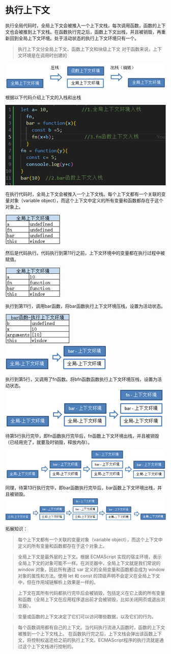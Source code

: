 # 执行上下文

执行全局代码时，全局上下文会被推入一个上下文栈，每次调用函数，函数的上下文也会被推到上下文栈。在函数执行完之后，函数上下文出栈，并且被销毁，再重新回到全局上下文环境。处于活动状态的执行上下文环境只有一个。


> 执行上下文分全局上下文、函数上下文和块级上下文
> 对于函数来说，上下文环境是在调用时创建的

![执行上下文](./../../static/closure/1.png)

根据以下代码介绍上下文的入栈和出栈

![执行上下文](./../../static/closure/2.png)

在执行代码时，全局上下文会被推入一个上下文栈。每个上下文都有一个关联的变量对象（variable object），而这个上下文中定义的所有变量和函数都存在于这个对象上。

![执行上下文](./../../static/closure/11.png)


然后是代码执行。代码执行到第11行之前，上下文环境中的变量都在执行过程中被赋值。

![执行上下文](./../../static/closure/12.png)


执行到第11行，调用bar函数，将bar函数执行上下文环境压栈，设置为活动状态。

![执行上下文](./../../static/closure/13.png)
![执行上下文](./../../static/closure/3.png)

执行到第5行，又调用了fn函数。将bfn函数函数执行上下文环境压栈，设置为活动状态。
![执行上下文](./../../static/closure/4.png)

待第5行执行完毕，即fn函数执行完毕后，fn函数上下文环境出栈，并且被销毁（已经用完了，就要及时销毁，释放内存）。

![执行上下文](./../../static/closure/5.png)

同理，待第13行执行完毕，即bar函数执行完毕后，bar函数上下文环境出栈，并且被销毁。
![执行上下文](./../../static/closure/6.png)

拓展知识：
> 每个上下文都有一个关联的变量对象（variable object），而这个上下文中定义的所有变量和函数都存在于这个对象上。

> 全局上下文是最外层的上下文。根据 ECMAScript 实现的宿主环境，表示全局上下文的对象可能不一样。在浏览器中，全局上下文就是我们常说的 window 对象，因此所有通过 var 定义的全局变量和函数都会成为 window 对象的属性和方法。使用 let 和 const 的顶级声明不会定义在全局上下文中，但在作用域链解析上效果是一样的。

> 上下文在其所有代码都执行完毕后会被销毁，包括定义在它上面的所有变量和函数（全局上下文在应用程序退出前才会被销毁，比如关闭网页或退出浏览器）。

> 变量或函数的上下文决定了它们可以访问哪些数据，以及它们的行为。

> 每个函数调用都有自己的上下文。当代码执行流进入函数时，函数的上下文被推到一个上下文栈上。
在函数执行完之后，上下文栈会弹出该函数上下文，将控制权返还给之前的执行上下文。ECMAScript程序的执行流就是通过这个上下文栈进行控制的。



